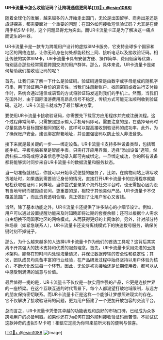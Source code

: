 **UR卡流量卡怎么收验证码？让跨境通信更简单[[TG💪+ @esim1088](https://t.me/s/esim1088)]**

随着全球化的发展，越来越多的人开始走出国门，无论是出国留学、商务出差还是旅游探亲，都需要面对一个重要的问题：在国外如何接收短信验证码？尤其是在使用手机SIM卡时，这个问题显得尤为突出。而UR卡流量卡正是为了解决这一痛点而诞生的神器。

UR卡流量卡是一款专为跨境用户设计的虚拟SIM卡服务，它支持全球多个国家和地区的网络连接，让你无论身在何处都能轻松上网、接听电话以及接收验证码。相比传统的实体SIM卡，UR卡流量卡具有安装方便、操作简单、费用低廉等优势，特别适合那些经常需要跨国交流的用户群体。那么，具体来说，UR卡流量卡是如何帮助我们接收验证码的呢？

首先，让我们来了解一下什么是验证码。验证码通常是由数字或字母组成的随机字符串，用于验证用户身份的真实性。当我们注册新账户、找回密码或者进行支付操作时，系统会通过短信或语音的方式将验证码发送到我们的手机上。然而，当我们在国外时，由于国际漫游费用高昂且信号不稳定，传统方式可能无法顺利收到验证码。这时，UR卡流量卡就成为了最佳解决方案。

要使用UR卡流量卡接收验证码，你需要先下载官方应用程序并完成注册流程。这个过程非常简单，只需按照提示输入手机号码即可。需要注意的是，在选择号码时尽量挑选与目标国家相同的区号，这样可以提高接收到验证码的成功率。此外，为了确保账户安全，建议绑定邮箱地址，并设置强密码以防止他人非法登录。

接下来就是最关键的一步——绑定设备。UR卡流量卡支持多种设备类型，包括智能手机、平板电脑甚至是智能手表。只需打开应用界面，选择“添加设备”选项，然后扫描二维码或将设备信息手动录入即可完成绑定。一旦绑定成功，你的所有设备都将能够实时同步来自UR卡流量卡的数据流量和服务状态。

当一切准备就绪后，你就可以开始享受便捷的服务了。比如，在购物网站上填写收货地址时，如果遇到需要验证身份的情况，直接打开UR卡流量卡的应用程序就能轻松获取验证码；同样地，当你尝试登录某个海外社交平台时，也无需担心因为没有当地号码而被拒绝访问。更重要的是，相较于其他类似产品，UR卡流量卡不仅覆盖范围广，而且资费透明合理，真正做到了让用户省心又省钱。

当然，除了基本功能之外，UR卡流量卡还提供了许多贴心的小细节设计。例如，用户可以通过设置提醒功能来及时知晓即将过期的套餐余额；还可以根据个人需求自由切换不同国家地区的网络模式，从而获得更好的上网体验。另外，针对部分特殊场景（如紧急联系人），UR卡流量卡还支持离线模式下的快速拨号服务，确保关键时刻不掉链子。

那么，为什么越来越多的人选择UR卡流量卡作为他们的首选工具呢？这背后其实离不开其强大的技术支持和优质的服务理念。首先，UR卡流量卡采用先进的云技术架构，能够在短时间内处理海量请求，并保证数据传输的安全性和稳定性；其次，团队成员均具备丰富的行业经验，在产品研发过程中始终坚持以用户体验为核心，不断优化改进每一个环节。因此，无论是初次接触还是长期使用者，都可以从中感受到满满的诚意与价值。

最后值得一提的是，UR卡流量卡不仅仅是一款实用性强的产品，它更是连接世界的一座桥梁。在这个互联互通的时代背景下，每个人都渴望打破地域限制，与远方的朋友保持密切联系。而UR卡流量卡正是这样一个能够让梦想照进现实的存在。它不仅解决了接收验证码的问题，更为用户搭建了一个更加开放包容的交流平台。

总而言之，UR卡流量卡凭借其卓越的功能表现和良好的市场口碑，已经成为众多跨境用户的必备利器。如果你还在为如何在国外顺利接收验证码而苦恼，不妨试试这款神奇的虚拟SIM卡吧！相信它定能为你带来前所未有的便利与惊喜。

[[TG💪+ @esim1088](https://t.me/s/esim1088) ![Image](https://i.postimg.cc/4NQfJmqS/Snipaste-2025-05-13-00-14-12.png)]